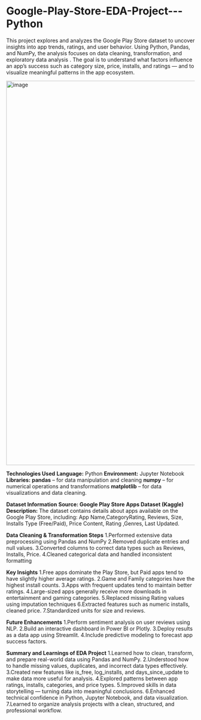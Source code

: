 # Google-Play-Store-EDA-Project---Python
This project explores and analyzes the Google Play Store dataset to uncover insights into app trends, ratings, and user behavior. Using Python, Pandas, and NumPy, the analysis focuses on data cleaning, transformation, and exploratory data analysis .  The goal is to understand what factors influence an app’s success  such as category size, price, installs, and ratings — and to visualize meaningful patterns in the app ecosystem.

<img width="1024" height="1024" alt="image" src="https://github.com/user-attachments/assets/628c43be-6a25-4916-9297-ac8b5d401f87" />


**Technologies Used**
**Language:** Python
**Environment:** Jupyter Notebook
**Libraries:**
**pandas** – for data manipulation and cleaning
**numpy** – for numerical operations and transformations
**matplotlib** – for data visualizations and data cleaning.

**Dataset Information**
**Source: Google Play Store Apps Dataset (Kaggle)**
**Description:**
The dataset contains details about apps available on the Google Play Store, including:
App Name,CategoryRating, Reviews, Size, Installs Type (Free/Paid), Price Content, Rating ,Genres, Last Updated.


**Data Cleaning & Transformation Steps**
1.Performed extensive data preprocessing using Pandas and NumPy
2.Removed duplicate entries and null values.
3.Converted columns to correct data types such as  Reviews, Installs, Price.
4.Cleaned categorical data and handled inconsistent formatting

**Key Insights**
1.Free apps dominate the Play Store, but Paid apps tend to have slightly higher average ratings.
2.Game and Family categories have the highest install counts.
3.Apps with frequent updates tend to maintain better ratings.
4.Large-sized apps generally receive more downloads in entertainment and gaming categories.
5.Replaced missing Rating values using imputation techniques
6.Extracted features such as numeric installs, cleaned price.
7.Standardized units for size and reviews.

**Future Enhancements**
1.Perform sentiment analysis on user reviews using NLP.
2.Build an interactive dashboard in Power BI or Plotly.
3.Deploy results as a data app using Streamlit.
4.Include predictive modeling to forecast app success factors.

**Summary and Learnings of EDA Project**
1.Learned how to clean, transform, and prepare real-world data using Pandas and NumPy.
2.Understood how to handle missing values, duplicates, and incorrect data types effectively.
3.Created new features like is_free, log_installs, and days_since_update to make data more useful for analysis.
4.Explored patterns between app ratings, installs, categories, and price types.
5.Improved skills in data storytelling — turning data into meaningful conclusions.
6.Enhanced technical confidence in Python, Jupyter Notebook, and data visualization.
7.Learned to organize analysis projects with a clean, structured, and professional workflow.















